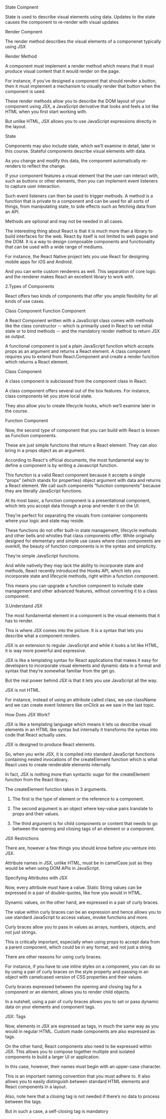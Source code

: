 State Compnent

State is used to describe visual elements using data. Updates to the state causes the component to re-render with visual updates

Render Compnent

The render method describes the visual elements of a componenet typically using JSX

Render Method

A component must implement a render method which means that it must produce visual content that it would render on the page.   

For instance, if you’ve designed a component that should render a button, then it must implement a mechanism to visually render that button when the component is used.  

These render methods allow you to describe the DOM layout of your component using JSX, a JavaScript derivative that looks and feels a lot like HTML when you first start working with. 

But unlike HTML, JSX allows you to use JavaScript expressions directly in the layout.


State

Components may also include state, which we’ll examine in detail, later in this course. Stateful components describe visual elements with data.

As you change and modify this data, the component automatically re-renders to reflect the change. 

If your component features a visual element that the user can interact with, such as buttons or other elements, then you can implement event listeners to capture user interaction. 

Such event listeners can then be used to trigger methods. A method is a function that is private to a component and can be used for all sorts of things, from manipulating state, to side effects such as fetching data from an API. 

 Methods are optional and may not be needed in all cases. 

The interesting thing about React is that it is much more than a library to build interfaces for the web. React by itself is not limited to web pages and the DOM. It is a way to design composable components and functionality that can be used with a wide range of mediums. 

For instance, the React Native project lets you use React for designing mobile apps for iOS and Android. 

And you can write custom renderers as well. This separation of core logic and the renderer makes React an excellent library to work with.


2.Types of Components

React offers two kinds of components that offer you ample flexibility for all kinds of use cases. 

Class Component
Function Component

A React Component written with a JavaScript class comes with methods like the class constructor -- which is primarily used in React to set initial state or to bind methods -- and the mandatory render method to return JSX as output.

A functional component is just a plain JavaScript function which accepts props as an argument and returns a React element. A class component requires you to extend from React.Component and create a render function which returns a React element.

Class Component

A class component is subclassed from the component class in React. 

A class component offers several out of the box features. For instance, class components let you store local state.  

They also allow you to create lifecycle hooks, which we’ll examine later in the course. 

Function Component

Now, the second type of component that you can build with React is known as Function components.  

These are just simple functions that return a React element. They can also bring in a props object as an argument.  

According to React's official documents, the most fundamental way to define a component is by writing a Javascript function. 

This function is a valid React component because it accepts a single “props” (which stands for properties) object argument with data and returns a React element. We call such components “function components” because they are literally JavaScript functions.

At its most basic, a function component is a presentational component, which lets you accept data through a prop and render it on the UI. 

They’re perfect for separating the visuals from container components where your logic and state may reside.

These functions do not offer built-in state management, lifecycle methods and other bells and whistles that class components offer. While originally designed for elementary and simple use cases where class components are overkill, the beauty of function components is in the syntax and simplicity.  

They’re simple JavaScript functions. 

And while natively they may lack the ability to incorporate state and methods, React recently introduced the Hooks API, which lets you incorporate state and lifecycle methods, right within a function component. 

This means you can upgrade a function component to include state management and other advanced features, without converting it to a class component. 


3.Understand JSX

The most fundamental element in a component is the visual elements that it has to render. 

This is where JSX comes into the picture. It is a syntax that lets you describe what a component renders.

JSX is an extension to regular JavaScript and while it looks a lot like HTML, it is way more powerful and expressive.   

JSX is like a templating syntax for React applications that makes it easy for developers to incorporate visual elements and dynamic data in a format and syntax that they’re somewhat familiar from the get go. 

But the real power behind JSX is that it lets you use JavaScript all the way. 

JSX is not HTML.

For instance, instead of using an attribute called class, we use className and we can create event listeners like onClick as we saw in the last topic.

How Does JSX Work?

JSX is like a templating language which means it lets us describe visual elements in an HTML like syntax but internally it transforms the syntax into code that React actually uses.

JSX is designed to produce React elements. 

So, when you write JSX, it is compiled into standard JavaScript functions containing nested invocations of the createElement function which is what React uses to create renderable elements internally.  

In fact, JSX is nothing more than syntactic sugar for the createElement function from the React library. 

The createElement function takes in 3 arguments.

1. The first is the type of element or the reference to a component.

2. The second argument is an object where key-value pairs translate to props and their values.

3. The third argument is for child components or content that needs to go between the opening and closing tags of an element or a component.


JSX Restrictions

There are, however a few things you should know before you venture into JSX. 

Attribute names in JSX, unlike HTML, must be in camelCase just as they would be when using DOM APIs in JavaScript.  

Specifying Attributes with JSX

Now, every attribute must have a value. Static String values can be expressed in a pair of double-quotes, like how you would in HTML. 

Dynamic values, on the other hand, are expressed in a pair of curly braces.  

The value within curly braces can be an expression and hence allows you to use standard JavaScript to access values, invoke functions and more.  

Curly braces allow you to pass in values as arrays, numbers, objects, and not just strings. 

This is critically important, especially when using props to accept data from a parent component, which could be in any format, and not just a string. 

There are other reasons for using curly braces.

For instance, if you have to use inline styles on a component, you can do so by using a pair of curly braces on the style property and passing in an object with camelcased version of CSS properties and their values.

Curly braces expressed between the opening and closing tag for a component or an element, allows you to render child objects.

In a nutshell, using a pair of curly braces allows you to set or pass dynamic data on your elements and component tags.

JSX: Tags

Now, elements in JSX are expressed as tags, in much the same way as you would in regular HTML. Custom made components are also expressed as tags. 

On the other hand, React components also need to be expressed within JSX. This allows you to compose together multiple and isolated components to build a larger UI or application.

In this case, however, their names must begin with an upper-case character.   

This is an important naming convention that you must adhere to. It also allows you to easily distinguish between standard HTML elements and React components in a layout. 

Also, note here that a closing tag is not needed if there’s no data to process between the tags. 

But in such a case, a self-closing tag is mandatory


